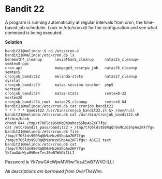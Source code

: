 # Bandit 22

A program is running automatically at regular intervals from cron, the time-based job scheduler. Look in /etc/cron.d/ for the configuration and see what command is being executed.

**Solution**

```
bandit21@melinda:~$ cd /etc/cron.d
bandit21@melinda:/etc/cron.d$ ls
behemoth4_cleanup      leviathan5_cleanup     natas25_cleanup~  semtex0-ppc
cron-apt               manpage3_resetpw_job   natas26_cleanup   semtex5
cronjob_bandit22       melinda-stats          natas27_cleanup   sysstat
cronjob_bandit23       natas-session-toucher  php5              vortex0
cronjob_bandit24       natas-stats            semtex0-32        vortex20
cronjob_bandit24_root  natas25_cleanup        semtex0-64
bandit21@melinda:/etc/cron.d$ cat cronjob_bandit22
* * * * * bandit22 /usr/bin/cronjob_bandit22.sh &> /dev/null
bandit21@melinda:/etc/cron.d$ cat /usr/bin/cronjob_bandit22.sh
#!/bin/bash
chmod 644 /tmp/t7O6lds9S0RqQh9aMcz6ShpAoZKF7fgv
cat /etc/bandit_pass/bandit22 > /tmp/t7O6lds9S0RqQh9aMcz6ShpAoZKF7fgv
bandit21@melinda:/etc/cron.d$ file /tmp/t7O6lds9S0RqQh9aMcz6ShpAoZKF7fgv
/tmp/t7O6lds9S0RqQh9aMcz6ShpAoZKF7fgv: ASCII text
bandit21@melinda:/etc/cron.d$ cat /tmp/t7O6lds9S0RqQh9aMcz6ShpAoZKF7fgv
Yk7owGAcWjwMVRwrTesJEwB7WVOiILLI
```

Password is Yk7owGAcWjwMVRwrTesJEwB7WVOiILLI 

*All descriptions are borrowed from OverTheWire.*

